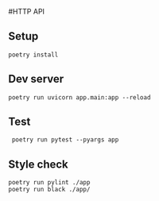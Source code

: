 #HTTP API

## Setup

`poetry install`

## Dev server
`poetry run uvicorn app.main:app --reload `

## Test
` poetry run pytest --pyargs app`

## Style check
```
poetry run pylint ./app
poetry run black ./app/
```